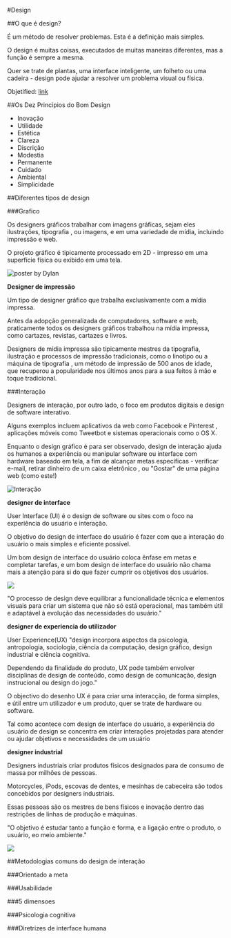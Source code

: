 #Design

##O que é design?

É um método de resolver problemas. Esta é a definição mais simples.

O design é muitas coisas, executados de muitas maneiras diferentes, mas a função é sempre a mesma.

Quer se trate de plantas, uma interface inteligente, um folheto ou uma cadeira - design pode ajudar a resolver um problema visual ou física.

Objetified: [link](https://vimeo.com/12793996)

##Os Dez Principios do Bom Design

* Inovação
* Utilidade
* Estética
* Clareza
* Discrição
* Modestia
* Permanente
* Cuidado
* Ambiental
* Simplicidade

##Diferentes tipos de design

###Grafico

Os designers gráficos trabalhar com imagens gráficas, sejam eles ilustrações, tipografia , ou imagens, e em uma variedade de mídia, incluindo impressão e web.

O projeto gráfico é tipicamente processado em 2D - impresso em uma superfície física ou exibido em uma tela.

<img src="http://www.miltonglaser.com/thumbs/665x408/files/far/Dylan_poster_mk-9567.jpg" alt="poster by Dylan"/>

**Designer de impressão**

Um tipo de designer gráfico que trabalha exclusivamente com a mídia impressa.

Antes da adopção generalizada de computadores, software e web, praticamente todos os designers gráficos trabalhou na mídia impressa, como cartazes, revistas, cartazes e livros.

Designers de mídia impressa são tipicamente mestres da tipografia, ilustração e processos de impressão tradicionais, como o linotipo ou a máquina de tipografia , um método de impressão de 500 anos de idade, que recuperou a popularidade nos últimos anos para a sua feitos à mão e toque tradicional.

###Interação

Designers de interação, por outro lado, o foco em produtos digitais e design de software interativo.

Alguns exemplos incluem aplicativos da web como Facebook e Pinterest , aplicações móveis como Tweetbot e sistemas operacionais como o OS X.

Enquanto o design gráfico é para ser observado, design de interação ajuda os humanos a experiência ou manipular software ou interface com hardware baseado em tela, a fim de alcançar metas específicas - verificar e-mail, retirar dinheiro de um caixa eletrônico , ou "Gostar" de uma página web (como este!)

<img src="http://startupsthisishowdesignworks.com/img/ux-verplank.jpg" alt="Interação"/>

**designer de interface**

User Interface (UI) é o design de software ou sites com o foco na experiência do usuário e interação.

O objetivo do design de interface do usuário é fazer com que a interação do usuário o mais simples e eficiente possível.

Um bom design de interface do usuário coloca ênfase em metas e completar tarefas, e um bom design de interface do usuário não chama mais a atenção para si do que fazer cumprir os objetivos dos usuários.

<img src="https://startupsthisishowdesignworks.com/img/tapbots.jpg" />

"O processo de design deve equilibrar a funcionalidade técnica e elementos visuais para criar um sistema que não só está operacional, mas também útil e adaptável à evolução das necessidades do usuário."

**designer de experiencia do utilizador**

User Experience(UX) "design incorpora aspectos da psicologia, antropologia, sociologia, ciência da computação, design gráfico, design industrial e ciência cognitiva.

Dependendo da finalidade do produto, UX pode também envolver disciplinas de design de conteúdo, como design de comunicação, design instrucional ou design do jogo." 

O objectivo do desenho UX é para criar uma interacção, de forma simples, e útil entre um utilizador e um produto, quer se trate de hardware ou software.

Tal como acontece com design de interface do usuário, a experiência do usuário de design se concentra em criar interações projetadas para atender ou ajudar objetivos e necessidades de um usuário 

**designer industrial**

Designers industriais criar produtos físicos designados para de consumo de massa por milhões de pessoas.

Motorcycles, iPods, escovas de dentes, e mesinhas de cabeceira são todos concebidos por designers industriais.

Essas pessoas são os mestres de bens físicos e inovação dentro das restrições de linhas de produção e máquinas.

"O objetivo é estudar tanto a função e forma, e a ligação entre o produto, o usuário, eo meio ambiente."

<img src="https://startupsthisishowdesignworks.com/img/pantonChair.jpg" />

##Metodologias comuns do design de interação

###Orientado a meta

###Usabilidade

###5 dimensoes

###Psicologia cognitiva

###Diretrizes de interface humana


